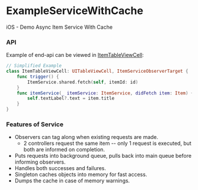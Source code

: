 # ExampleServiceWithCache

iOS - Demo Async Item Service With Cache

### API

Example of end-api can be viewed in [ItemTableViewCell](./ExampleServiceWithCache/ItemTableView/ItemTableViewCell.swift):

```swift
// Simplified Example
class ItemTableViewCell: UITableViewCell, ItemServiceObserverTarget {
    func trigger() {
        ItemService.shared.fetch(self, itemId: id)    
    }
    func itemService(_ itemService: ItemService, didFetch item: Item) {
        self.textLabel?.text = item.title
    }
}
```

### Features of Service

 - Observers can tag along when existing requests are made.
   - 2 controllers request the same item -- only 1 request is executed, but both are informed on completion.
 - Puts requests into background queue, pulls back into main queue before informing observers.
 - Handles both successes and failures.
 - Singleton caches objects into memory for fast access.
 - Dumps the cache in case of memory warnings.
